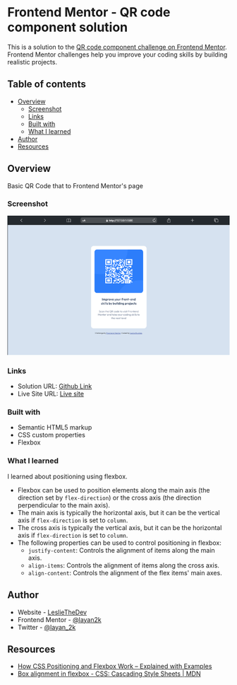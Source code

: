# Frontend Mentor - QR code component solution

This is a solution to the [QR code component challenge on Frontend Mentor](https://www.frontendmentor.io/challenges/qr-code-component-iux_sIO_H). Frontend Mentor challenges help you improve your coding skills by building realistic projects.

## Table of contents

- [Overview](#overview)
  - [Screenshot](#screenshot)
  - [Links](#links)
  - [Built with](#built-with)
  - [What I learned](#what-i-learned)
- [Author](#author)
- [Resources](#resources)

## Overview

Basic QR Code that to Frontend Mentor's page

### Screenshot

![screenshot](./screenshot.png)

### Links

- Solution URL: [Github Link](https://github.com/layan2k/qr-code-component-main)
- Live Site URL:  [Live site](https://your-live-site-url.com)

### Built with

- Semantic HTML5 markup
- CSS custom properties
- Flexbox

### What I learned

I learned about positioning using flexbox.

- Flexbox can be used to position elements along the main axis (the direction set by `flex-direction`) or the cross axis (the direction perpendicular to the main axis).
- The main axis is typically the horizontal axis, but it can be the vertical axis if `flex-direction` is set to `column`.
- The cross axis is typically the vertical axis, but it can be the horizontal axis if `flex-direction` is set to `column`.
- The following properties can be used to control positioning in flexbox:
  - `justify-content`: Controls the alignment of items along the main axis.
  - `align-items`: Controls the alignment of items along the cross axis.
  - `align-content`: Controls the alignment of the flex items' main axes.

## Author

- Website - [LeslieTheDev](https://www.lesliethedev.me/)
- Frontend Mentor - [@layan2k](https://www.frontendmentor.io/profile/layan2k)
- Twitter - [@layan_2k](https://www.twitter.com/layan_2k)

## Resources

- [How CSS Positioning and Flexbox Work – Explained with Examples](https://www.freecodecamp.org/news/css-positioning-and-flexbox-explained/)
- [Box alignment in flexbox - CSS: Cascading Style Sheets | MDN](https://developer.mozilla.org/en-US/docs/Web/CSS/CSS_box_alignment/Box_alignment_in_flexbox)
